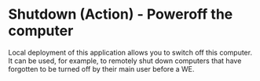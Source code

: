 # Shutdown (Action) - Poweroff the computer

Local deployment of this application allows you to switch off this computer.
It can be used, for example, to remotely shut down computers
that have forgotten to be turned off by their main user before a WE.
